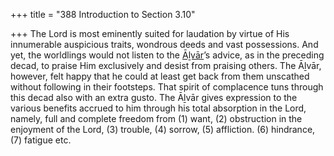 +++
title = "388 Introduction to Section 3.10"

+++
The Lord is most eminently suited for laudation by virtue of His innumerable auspicious traits, wondrous deeds and vast possessions. And yet, the worldlings would not listen to the [Āḻvār](/definition/aḻvar#vaishnavism "show Āḻvār definitions")’s advice, as in the preceding decad, to praise Him exclusively and desist from praising others. The Āḻvār, however, felt happy that he could at least get back from them unscathed without following in their footsteps. That spirit of complacence tuns through this decad also with an extra gusto. The Āḻvār gives expression to the various benefits accrued to him through his total absorption in the Lord, namely, full and complete freedom from (1) want, (2) obstruction in the enjoyment of the Lord, (3) trouble, (4) sorrow, (5) affliction. (6) hindrance, (7) fatigue etc.


